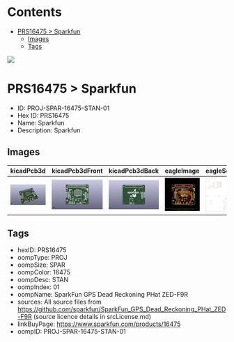 



Contents
========

* [PRS16475 > Sparkfun](#prs16475--sparkfun)
	* [Images](#images)
	* [Tags](#tags)
  
![][im]
# PRS16475 > Sparkfun

- ID: PROJ-SPAR-16475-STAN-01
- Hex ID: PRS16475
- Name: Sparkfun
- Description: Sparkfun

## Images
  
  

|kicadPcb3d|kicadPcb3dFront|kicadPcb3dBack|eagleImage|eagleSchemImage|
| :---: | :---: | :---: | :---: | :---: |
|[![kicadPcb3d](kicadPcb3d_140.png)](kicadPcb3d.png)|[![kicadPcb3dFront](kicadPcb3dFront_140.png)](kicadPcb3dFront.png)|[![kicadPcb3dBack](kicadPcb3dBack_140.png)](kicadPcb3dBack.png)|[![eagleImage](eagleImage_140.png)](eagleImage.png)|[![eagleSchemImage](eagleSchemImage_140.png)](eagleSchemImage.png)|

## Tags

- hexID: PRS16475
- oompType: PROJ
- oompSize: SPAR
- oompColor: 16475
- oompDesc: STAN
- oompIndex: 01
- oompName: SparkFun GPS Dead Reckoning PHat ZED-F9R
- sources: All source files from https://github.com/sparkfun/SparkFun_GPS_Dead_Reckoning_PHat_ZED-F9R (source licence details in srcLicense.md)
- linkBuyPage: https://www.sparkfun.com/products/16475
- oompID: PROJ-SPAR-16475-STAN-01



[im]: kicadPcb3d_450.png
